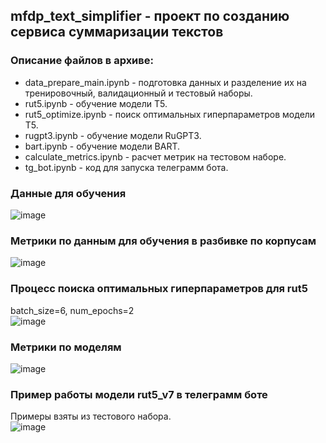 ## mfdp_text_simplifier - проект по созданию сервиса суммаризации текстов
### Описание файлов в архиве:
- data_prepare_main.ipynb - подготовка данных и разделение их на тренировочный, валидационный и тестовый наборы.
- rut5.ipynb - обучение модели Т5.
- rut5_optimize.ipynb - поиск оптимальных гиперпараметров модели Т5.
- rugpt3.ipynb - обучение модели RuGPT3.
- bart.ipynb - обучение модели BART.
- calculate_metrics.ipynb	- расчет метрик на тестовом наборе.
- tg_bot.ipynb - код для запуска телеграмм бота.
### Данные для обучения
![image](https://github.com/NKhozin/mfdp_text_simplifier/assets/92330362/1ffac000-cfa6-44f0-81dd-90534b2e536a)
### Метрики по данным для обучения в разбивке по корпусам
![image](https://github.com/NKhozin/mfdp_text_simplifier/assets/92330362/c071bc2f-f9fe-43c4-bbc7-1baf6851b6fe)
### Процесс поиска оптимальных гиперпараметров для rut5
batch_size=6, num_epochs=2    
![image](https://github.com/NKhozin/mfdp_text_simplifier/assets/92330362/f3fe0822-a459-4119-993a-b56c2ea66bc4)
### Метрики по моделям
![image](https://github.com/NKhozin/mfdp_text_simplifier/assets/92330362/0b02f3d0-acbe-401f-8bc8-35ebda85b3cd)
### Пример работы модели rut5_v7 в телеграмм боте
Примеры взяты из тестового набора.    
![image](https://github.com/NKhozin/mfdp_text_simplifier/assets/92330362/752c6f47-6bbb-41ec-abb9-8e3af867788e)

